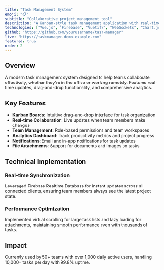 ```yaml
---
title: "Task Management System"
emoji: "📋"
subtitle: "Collaborative project management tool"
description: "A Kanban-style task management application with real-time collaboration features, built for remote teams."
technologies: ["Vue.js", "Firebase", "Vuetify", "WebSockets", "Chart.js"]
github: "https://github.com/yourusername/task-manager"
live: "https://taskmanager-demo.example.com"
featured: true
order: 2
---
```


## Overview

A modern task management system designed to help teams collaborate effectively, whether they're in the office or working remotely. Features real-time updates, drag-and-drop functionality, and comprehensive analytics.

## Key Features

- **Kanban Boards**: Intuitive drag-and-drop interface for task organization
- **Real-time Collaboration**: Live updates when team members make changes
- **Team Management**: Role-based permissions and team workspaces
- **Analytics Dashboard**: Track productivity metrics and project progress
- **Notifications**: Email and in-app notifications for task updates
- **File Attachments**: Support for documents and images on tasks

## Technical Implementation

### Real-time Synchronization
Leveraged Firebase Realtime Database for instant updates across all connected clients, ensuring team members always see the latest project state.

### Performance Optimization
Implemented virtual scrolling for large task lists and lazy loading for attachments, maintaining smooth performance even with thousands of tasks.

## Impact

Currently used by 50+ teams with over 1,000 daily active users, handling 10,000+ tasks per day with 99.8% uptime.